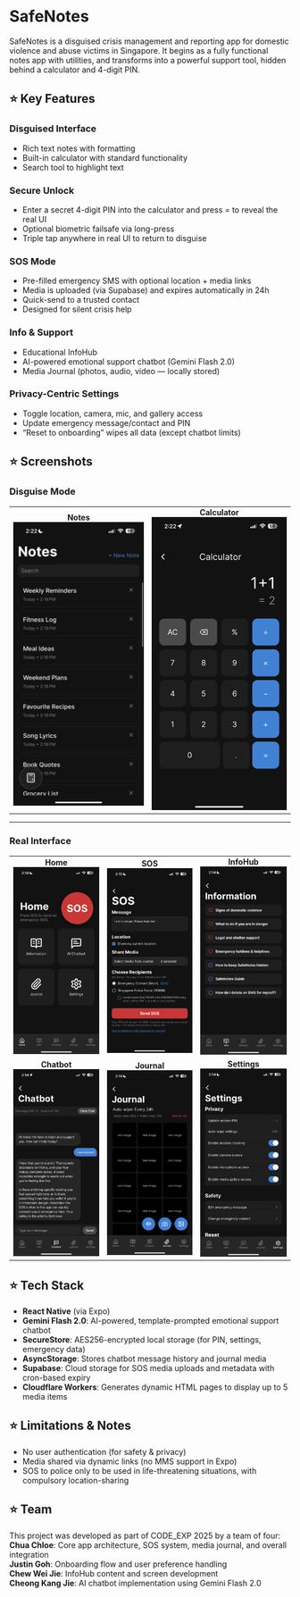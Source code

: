 # SafeNotes

SafeNotes is a disguised crisis management and reporting app for domestic violence and abuse victims in Singapore. It begins as a fully functional notes app with utilities, and transforms into a powerful support tool, hidden behind a calculator and 4-digit PIN.

## ⭐ Key Features

### Disguised Interface

- Rich text notes with formatting
- Built-in calculator with standard functionality
- Search tool to highlight text

### Secure Unlock

- Enter a secret 4-digit PIN into the calculator and press = to reveal the real UI
- Optional biometric failsafe via long-press
- Triple tap anywhere in real UI to return to disguise

### SOS Mode

- Pre-filled emergency SMS with optional location + media links
- Media is uploaded (via Supabase) and expires automatically in 24h
- Quick-send to a trusted contact
- Designed for silent crisis help

### Info & Support

- Educational InfoHub
- AI-powered emotional support chatbot (Gemini Flash 2.0)
- Media Journal (photos, audio, video — locally stored)

### Privacy-Centric Settings

- Toggle location, camera, mic, and gallery access
- Update emergency message/contact and PIN
- “Reset to onboarding” wipes all data (except chatbot limits)

## ⭐ Screenshots

### Disguise Mode

<table>
  <tr>
    <td align="center">
      <strong>Notes</strong><br />
      <img src="./assets/NotesScreen.png" width="300" />
    </td>
    <td align="center">
      <strong>Calculator</strong><br />
      <img src="./assets/CalculatorScreen.png" width="300" />
    </td>
  </tr>
</table>

---

### Real Interface

<table>
  <tr>
    <td align="center">
      <strong>Home</strong><br />
      <img src="./assets/HomeScreen.png" width="250" />
    </td>
    <td align="center">
      <strong>SOS</strong><br />
      <img src="./assets/SOSScreen.png" width="250" />
    </td>
    <td align="center">
      <strong>InfoHub</strong><br />
      <img src="./assets/InfoScreen.png" width="250" />
    </td>
  </tr>
  <tr>
    <td align="center">
      <strong>Chatbot</strong><br />
      <img src="./assets/ChatbotScreen.png" width="250" />
    </td>
    <td align="center">
      <strong>Journal</strong><br />
      <img src="./assets/JournalScreen.png" width="250" />
    </td>
    <td align="center">
      <strong>Settings</strong><br />
      <img src="./assets/SettingsScreen.png" width="250" />
    </td>
  </tr>
</table>

## ⭐ Tech Stack

- **React Native** (via Expo)
- **Gemini Flash 2.0**: AI-powered, template-prompted emotional support chatbot
- **SecureStore**: AES256-encrypted local storage (for PIN, settings, emergency data)
- **AsyncStorage**: Stores chatbot message history and journal media
- **Supabase**: Cloud storage for SOS media uploads and metadata with cron-based expiry
- **Cloudflare Workers**: Generates dynamic HTML pages to display up to 5 media items

## ⭐ Limitations & Notes

- No user authentication (for safety & privacy)
- Media shared via dynamic links (no MMS support in Expo)
- SOS to police only to be used in life-threatening situations, with compulsory location-sharing

## ⭐ Team

This project was developed as part of CODE_EXP 2025 by a team of four:  
**Chua Chloe**: Core app architecture, SOS system, media journal, and overall integration  
**Justin Goh**: Onboarding flow and user preference handling  
**Chew Wei Jie**: InfoHub content and screen development  
**Cheong Kang Jie**: AI chatbot implementation using Gemini Flash 2.0
